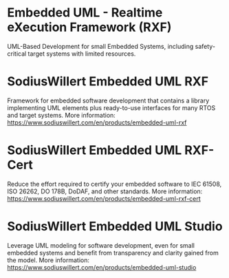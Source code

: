 # Embedded UML - Realtime eXecution Framework (RXF)
UML-Based Development for small Embedded Systems, including safety-critical target systems with limited resources. 

# SodiusWillert Embedded UML RXF
Framework for embedded software development that contains a library implementing UML elements plus ready-to-use interfaces for many RTOS and target systems. More information: https://www.sodiuswillert.com/en/products/embedded-uml-rxf

# SodiusWillert Embedded UML RXF-Cert
Reduce the effort required to certify your embedded software to IEC 61508, ISO 26262, DO 178B, DoDAF, and other standards. More information: https://www.sodiuswillert.com/en/products/embedded-uml-rxf-cert

# SodiusWillert Embedded UML Studio
Leverage UML modeling for software development, even for small embedded systems and benefit from transparency and clarity gained from the model. More information: https://www.sodiuswillert.com/en/products/embedded-uml-studio
